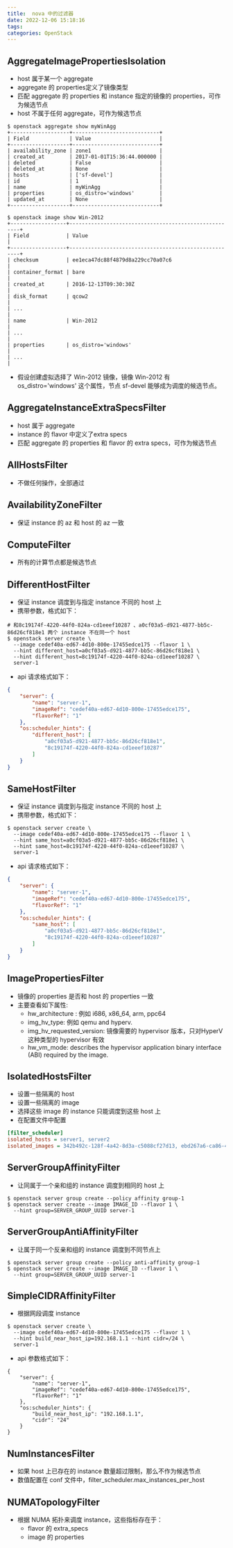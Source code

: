 ```yaml
---
title:  nova 中的过滤器
date: 2022-12-06 15:18:16
tags:
categories: OpenStack
---
```

## AggregateImagePropertiesIsolation
- host 属于某一个 aggregate
- aggregate 的 properties定义了镜像类型
- 匹配 aggregate 的 properties 和 instance 指定的镜像的 properties，可作为候选节点
- host 不属于任何 aggregate，可作为候选节点

```shell
$ openstack aggregate show myWinAgg
+-------------------+----------------------------+
| Field             | Value                      |
+-------------------+----------------------------+
| availability_zone | zone1                      |
| created_at        | 2017-01-01T15:36:44.000000 |
| deleted           | False                      |
| deleted_at        | None                       |
| hosts             | ['sf-devel']               |
| id                | 1                          |
| name              | myWinAgg                   |
| properties        | os_distro='windows'        |
| updated_at        | None                       |
+-------------------+----------------------------+
```

```shell
$ openstack image show Win-2012
+------------------+------------------------------------------------------+
| Field            | Value                                                |
+------------------+------------------------------------------------------+
| checksum         | ee1eca47dc88f4879d8a229cc70a07c6                     |
| container_format | bare                                                 |
| created_at       | 2016-12-13T09:30:30Z                                 |
| disk_format      | qcow2                                                |
| ...                                                                     |
| name             | Win-2012                                             |
| ...                                                                     |
| properties       | os_distro='windows'                                  |
| ...                                                                     |
```
- 假设创建虚拟选择了 Win-2012 镜像，镜像 Win-2012 有 os_distro='windows' 这个属性，节点 sf-devel 能够成为调度的候选节点。

## AggregateInstanceExtraSpecsFilter
- host 属于 aggregate 
- instance 的 flavor 中定义了extra specs
- 匹配 aggregate 的 properties 和 flavor 的 extra specs，可作为候选节点

## AllHostsFilter
- 不做任何操作，全部通过

## AvailabilityZoneFilter
- 保证 instance 的 az 和 host 的 az 一致

## ComputeFilter
- 所有的计算节点都是候选节点

## DifferentHostFilter
- 保证 instance 调度到与指定 instance 不同的 host 上
- 携带参数，格式如下：

```shell
# 和8c19174f-4220-44f0-824a-cd1eeef10287 、a0cf03a5-d921-4877-bb5c-86d26cf818e1 两个 instance 不在同一个 host
$ openstack server create \
  --image cedef40a-ed67-4d10-800e-17455edce175 --flavor 1 \
  --hint different_host=a0cf03a5-d921-4877-bb5c-86d26cf818e1 \
  --hint different_host=8c19174f-4220-44f0-824a-cd1eeef10287 \
  server-1
```
- api 请求格式如下：
```json
{
    "server": {
        "name": "server-1",
        "imageRef": "cedef40a-ed67-4d10-800e-17455edce175",
        "flavorRef": "1"
    },
    "os:scheduler_hints": {
        "different_host": [
            "a0cf03a5-d921-4877-bb5c-86d26cf818e1",
            "8c19174f-4220-44f0-824a-cd1eeef10287"
        ]
    }
}
```
## SameHostFilter
- 保证 instance 调度到与指定 instance 不同的 host 上
- 携带参数，格式如下：
```shell
$ openstack server create \
  --image cedef40a-ed67-4d10-800e-17455edce175 --flavor 1 \
  --hint same_host=a0cf03a5-d921-4877-bb5c-86d26cf818e1 \
  --hint same_host=8c19174f-4220-44f0-824a-cd1eeef10287 \
  server-1
```
- api 请求格式如下：
```json
{
    "server": {
        "name": "server-1",
        "imageRef": "cedef40a-ed67-4d10-800e-17455edce175",
        "flavorRef": "1"
    },
    "os:scheduler_hints": {
        "same_host": [
            "a0cf03a5-d921-4877-bb5c-86d26cf818e1",
            "8c19174f-4220-44f0-824a-cd1eeef10287"
        ]
    }
}
```

## ImagePropertiesFilter
- 镜像的 properties 是否和 host 的 properties 一致
- 主要查看如下属性:
    - hw_architecture : 例如 i686, x86_64, arm, ppc64
    - img_hv_type: 例如 qemu and hyperv.
    - img_hv_requested_version: 镜像需要的 hypervisor 版本，只对HyperV 这种类型的 hypervisor 有效
    - hw_vm_mode: describes the hypervisor application binary interface (ABI) required by the image. 

## IsolatedHostsFilter
- 设置一些隔离的 host
- 设置一些隔离的 image
- 选择这些 image 的 instance 只能调度到这些 host 上
- 在配置文件中配置

```ini
[filter_scheduler]
isolated_hosts = server1, server2
isolated_images = 342b492c-128f-4a42-8d3a-c5088cf27d13, ebd267a6-ca86-4d6c-9a0e-bd132d6b7d09
```
## ServerGroupAffinityFilter
- 让同属于一个亲和组的 instance 调度到相同的 host 上
```shell
$ openstack server group create --policy affinity group-1
$ openstack server create --image IMAGE_ID --flavor 1 \
  --hint group=SERVER_GROUP_UUID server-1
```

## ServerGroupAntiAffinityFilter
- 让属于同一个反亲和组的 instance 调度到不同节点上
```shell
$ openstack server group create --policy anti-affinity group-1
$ openstack server create --image IMAGE_ID --flavor 1 \
  --hint group=SERVER_GROUP_UUID server-1
```

## SimpleCIDRAffinityFilter
- 根据网段调度 instance
```shell
$ openstack server create \
  --image cedef40a-ed67-4d10-800e-17455edce175 --flavor 1 \
  --hint build_near_host_ip=192.168.1.1 --hint cidr=/24 \
  server-1
```
- api 参数格式如下：
```shell
{
    "server": {
        "name": "server-1",
        "imageRef": "cedef40a-ed67-4d10-800e-17455edce175",
        "flavorRef": "1"
    },
    "os:scheduler_hints": {
        "build_near_host_ip": "192.168.1.1",
        "cidr": "24"
    }
}
```
## NumInstancesFilter
- 如果 host 上已存在的 instance 数量超过限制，那么不作为候选节点
- 数值配置在 conf 文件中，filter_scheduler.max_instances_per_host

## NUMATopologyFilter
- 根据 NUMA 拓扑来调度 instance，这些指标存在于：
    - flavor 的 extra_specs
    - image 的 properties

